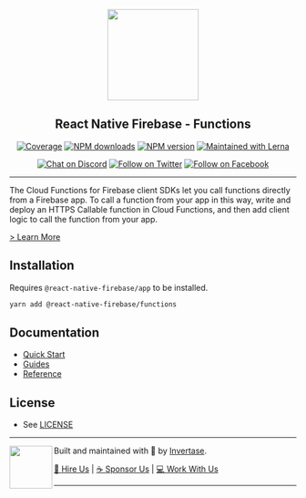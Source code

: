 <p align="center">
  <a href="https://invertase.io/oss/react-native-firebase">
    <img width="160px" src="https://i.imgur.com/JIyBtKW.png"><br/>
  </a>
  <h2 align="center">React Native Firebase - Functions</h2>
</p>

<p align="center">
  <a href="https://api.rnfirebase.io/coverage/functions/detail"><img src="https://api.rnfirebase.io/coverage/functions/badge?style=flat-square" alt="Coverage"></a>
  <a href="https://www.npmjs.com/package/@react-native-firebase/functions"><img src="https://img.shields.io/npm/dm/@react-native-firebase/functions.svg?style=flat-square" alt="NPM downloads"></a>
  <a href="https://www.npmjs.com/package/@react-native-firebase/functions"><img src="https://img.shields.io/npm/v/@react-native-firebase/functions.svg?style=flat-square" alt="NPM version"></a>
  <a href="https://lerna.js.org/"><img src="https://img.shields.io/badge/maintained%20with-lerna-cc00ff.svg?style=flat-square" alt="Maintained with Lerna"></a>
</p>

<p align="center">
  <a href="https://invertase.link/discord"><img src="https://img.shields.io/discord/295953187817521152.svg?style=flat-square&colorA=7289da&label=Chat%20on%20Discord" alt="Chat on Discord"></a>
  <a href="https://twitter.com/rnfirebase"><img src="https://img.shields.io/twitter/follow/rnfirebase.svg?style=flat-square&colorA=1da1f2&colorB=&label=Follow%20on%20Twitter" alt="Follow on Twitter"></a>
  <a href="https://www.facebook.com/groups/rnfirebase"><img src="https://img.shields.io/badge/Follow%20on%20Facebook-4172B8?logo=facebook&style=flat-square&logoColor=fff" alt="Follow on Facebook"></a>
</p>

---

The Cloud Functions for Firebase client SDKs let you call functions directly from a Firebase app.
To call a function from your app in this way, write and deploy an HTTPS Callable function in Cloud Functions,
and then add client logic to call the function from your app.

[> Learn More](https://firebase.google.com/products/functions/)

## Installation

Requires `@react-native-firebase/app` to be installed.

```bash
yarn add @react-native-firebase/functions
```

## Documentation

- [Quick Start](https://invertase.io/oss/react-native-firebase/v6/functions/quick-start)
- [Guides](https://invertase.io/oss/react-native-firebase/guides?tags=functions)
- [Reference](https://invertase.io/oss/react-native-firebase/v6/functions/reference)

## License

- See [LICENSE](/LICENSE)

---

<p>
  <img align="left" width="75px" src="https://static.invertase.io/assets/invertase-logo-small.png"> 
  <p align="left">  
    Built and maintained with 💛 by <a href="https://invertase.io">Invertase</a>.
  </p>
  <p align="left">  
    <a href="https://invertase.io/hire-us">💼 Hire Us</a> | 
    <a href="https://opencollective.com/react-native-firebase">☕️ Sponsor Us</a> | 
    <a href="https://opencollective.com/jobs">‍💻 Work With Us</a>
  </p>
</p>

---
